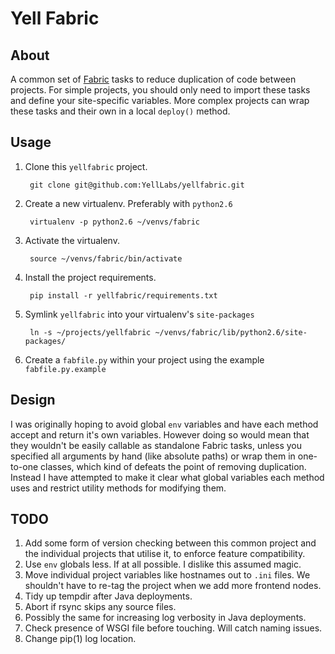 # Yell Fabric

## About

A common set of [Fabric](http://fabfile.org) tasks to reduce duplication of code between projects. For simple projects, you should only need to import these tasks and define your site-specific variables. More complex projects can wrap these tasks and their own in a local `deploy()` method.

## Usage

1. Clone this `yellfabric` project.

        git clone git@github.com:YellLabs/yellfabric.git

1. Create a new virtualenv. Preferably with `python2.6`

        virtualenv -p python2.6 ~/venvs/fabric

1. Activate the virtualenv.

        source ~/venvs/fabric/bin/activate

1. Install the project requirements.

        pip install -r yellfabric/requirements.txt

1. Symlink `yellfabric` into your virtualenv's `site-packages`

        ln -s ~/projects/yellfabric ~/venvs/fabric/lib/python2.6/site-packages/

1. Create a `fabfile.py` within your project using the example `fabfile.py.example`

## Design

I was originally hoping to avoid global `env` variables and have each method accept and return it's own variables. However doing so would mean that they wouldn't be easily callable as standalone Fabric tasks, unless you specified all arguments by hand (like absolute paths) or wrap them in one-to-one classes, which kind of defeats the point of removing duplication. Instead I have attempted to make it clear what global variables each method uses and restrict utility methods for modifying them.

## TODO

1. Add some form of version checking between this common project and the individual projects that utilise it, to enforce feature compatibility.
1. Use `env` globals less. If at all possible. I dislike this assumed magic.
1. Move individual project variables like hostnames out to `.ini` files. We shouldn't have to re-tag the project when we add more frontend nodes.
1. Tidy up tempdir after Java deployments.
1. Abort if rsync skips any source files.
1. Possibly the same for increasing log verbosity in Java deployments.
1. Check presence of WSGI file before touching. Will catch naming issues.
1. Change pip(1) log location.
